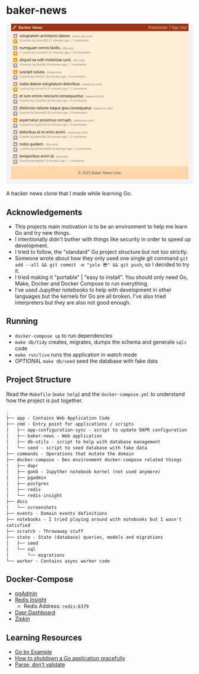 # baker-news

![Screenshot of baker-news](https://github.com/thevtm/baker-news/blob/master/docs/screenshots/Screen%20Shot%202025-01-04%20at%2022.01.39.png?raw=true)

A hacker news clone that I made while learning Go.

## Acknowledgements

- This projects main motivation is to be an environment to help me learn Go and try new things.
- I intentionally didn't bother with things like security in order to speed up development.
- I tried to follow, the "standard" Go project structure but not too strictly.
- Someone wrote about how they only used one single git command `git add --all && git commit -m "yolo 😎" && git push`, so I decided to try it.
- I tried making it "portable" | "easy to install". You should only need Go, Make, Docker and Docker Compose to run everything.
- I've used Jupyther notebooks to help with development in other languages but the kernels for Go are all broken. I've also tried interpreters but they are also not good enough.

## Running

- `docker-compose up` to run dependencies
- `make db/tidy` creates, migrates, dumps the schema and generate `sqlc` code
- `make run/live` runs the application in watch mode
- *OPTIONAL* `make db/seed` seed the database with fake data

## Project Structure

Read the `Makefile` (`make help`) and the `docker-compose.yml` to understand how the project is put together.

```
.
├── app - Contains Web Application Code
├── cmd - Entry point for applications / scripts
│   ├── app-configuration-sync - script to update DAPR configuration
│   ├── baker-news - Web application
│   ├── db-utils - script to help with database management
│   └── seed - script to seed database with fake data
├── commands - Operations that mutate the domain
├── docker-compose - Dev environment docker-compose related things
│   ├── dapr
│   ├── gonb - Jupyther notebook kernel (not used anymore)
│   ├── pgadmin
│   ├── postgres
│   ├── redis
│   └── redis-insight
├── docs
│   └── screenshots
├── events - Domain events definitions
├── notebooks - I tried playing around with notebooks but I wasn't satisfied
├── scratch - Throwaway stuff
├── state - State (database) queries, models and migrations
│   ├── seed
│   └── sql
│       └── migrations
└── worker - Contains async worker code
```

## Docker-Compose

- [pgAdmin](http://localhost:50080)
- [Redis Insight](http://localhost:55540/)
  - Redis Address: `redis:6379`
- [Dapr Dashboard](http://localhost:58080/)
- [Zipkin](http://localhost:59411)

## Learning Resources

- [Go by Example](https://gobyexample.com/)
- [How to shutdown a Go application gracefully](https://josemyduarte.github.io/2023-04-24-golang-lifecycle/)
- [Parse, don’t validate](https://lexi-lambda.github.io/blog/2019/11/05/parse-don-t-validate/)
